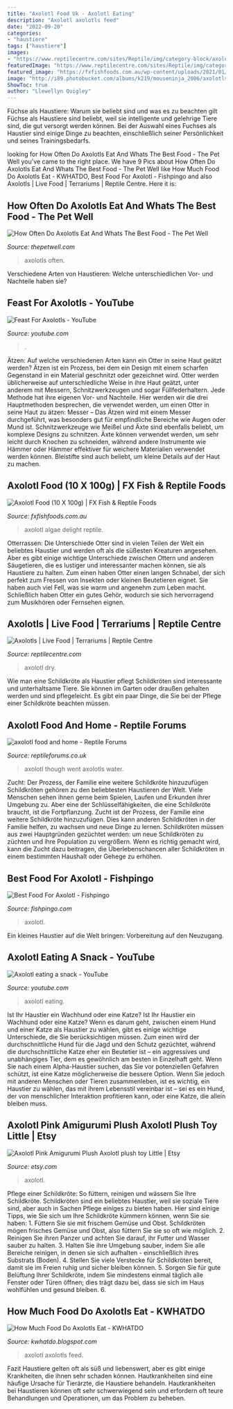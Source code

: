 ```yaml
---
title: "Axolotl Food Uk - Axolotl Eating"
description: "Axolotl axolotls feed"
date: "2022-09-20"
categories:
- "haustiere"
tags: ["haustiere"]
images:
- "https://www.reptilecentre.com/sites/Reptile/img/category-block/axolotl-food.jpg"
featuredImage: "https://www.reptilecentre.com/sites/Reptile/img/category-block/axolotl-food.jpg"
featured_image: "https://fxfishfoods.com.au/wp-content/uploads/2021/01/axolotl-food.jpg"
image: "http://i89.photobucket.com/albums/k219/mouseninja_2006/axolotls/DSC00235.jpg"
ShowToc: true
author: "Llewellyn Quigley"
---
```



Füchse als Haustiere: Warum sie beliebt sind und was es zu beachten gilt
Füchse als Haustiere sind beliebt, weil sie intelligente und gelehrige Tiere sind, die gut versorgt werden können. Bei der Auswahl eines Fuchses als Haustier sind einige Dinge zu beachten, einschließlich seiner Persönlichkeit und seines Trainingsbedarfs.

	

		
looking for How Often Do Axolotls Eat And Whats The Best Food - The Pet Well you've came to the right place. We have 9 Pics about How Often Do Axolotls Eat And Whats The Best Food - The Pet Well like How Much Food Do Axolotls Eat - KWHATDO, Best Food For Axolotl - Fishpingo and also Axolotls | Live Food | Terrariums | Reptile Centre. Here it is:
		
    
## How Often Do Axolotls Eat And Whats The Best Food - The Pet Well

<img loading=lazy src="http://thepetwell.com/wp-content/uploads/2020/04/Axolotl-1-300x187.jpg" onerror="this.onerror=null;this.src='https://tse1.mm.bing.net/th?id=OIP.DKpg3stn5Nn4vRraF5G5OQAAAA&amp;pid=15.1';" alt="How Often Do Axolotls Eat And Whats The Best Food - The Pet Well">

_Source: thepetwell.com_

>axolotls often. 

	

Verschiedene Arten von Haustieren: Welche unterschiedlichen Vor- und Nachteile haben sie?

    
## Feast For Axolotls - YouTube

<img loading=lazy src="https://i.ytimg.com/vi/qxsYHYTpAUk/maxresdefault.jpg" onerror="this.onerror=null;this.src='https://tse4.mm.bing.net/th?id=OIP.rGx1LRW7kmQ-E0xWrcGgFQHaEK&amp;pid=15.1';" alt="Feast For Axolotls - YouTube">

_Source: youtube.com_

>. 

	

Ätzen: Auf welche verschiedenen Arten kann ein Otter in seine Haut geätzt werden?
Ätzen ist ein Prozess, bei dem ein Design mit einem scharfen Gegenstand in ein Material geschnitzt oder gezeichnet wird. Otter werden üblicherweise auf unterschiedliche Weise in ihre Haut geätzt, unter anderem mit Messern, Schnitzwerkzeugen und sogar Füllfederhaltern. Jede Methode hat ihre eigenen Vor- und Nachteile. Hier werden wir die drei Hauptmethoden besprechen, die verwendet werden, um einen Otter in seine Haut zu ätzen: Messer – Das Ätzen wird mit einem Messer durchgeführt, was besonders gut für empfindliche Bereiche wie Augen oder Mund ist. Schnitzwerkzeuge wie Meißel und Äxte sind ebenfalls beliebt, um komplexe Designs zu schnitzen. Äxte können verwendet werden, um sehr leicht durch Knochen zu schneiden, während andere Instrumente wie Hämmer oder Hämmer effektiver für weichere Materialien verwendet werden können. Bleistifte sind auch beliebt, um kleine Details auf der Haut zu machen.

    
## Axolotl Food (10 X 100g) | FX Fish &amp; Reptile Foods

<img loading=lazy src="https://fxfishfoods.com.au/wp-content/uploads/2021/01/axolotl-food.jpg" onerror="this.onerror=null;this.src='https://tse1.mm.bing.net/th?id=OIP.5XmA7kpx83iojxuSODKwegHaHa&amp;pid=15.1';" alt="Axolotl Food (10 X 100g) | FX Fish &amp; Reptile Foods">

_Source: fxfishfoods.com.au_

>axolotl algae delight reptile. 

	

Otterrassen: Die Unterschiede
Otter sind in vielen Teilen der Welt ein beliebtes Haustier und werden oft als die süßesten Kreaturen angesehen. Aber es gibt einige wichtige Unterschiede zwischen Ottern und anderen Säugetieren, die es lustiger und interessanter machen können, sie als Haustiere zu halten. Zum einen haben Otter einen langen Schnabel, der sich perfekt zum Fressen von Insekten oder kleinen Beutetieren eignet. Sie haben auch viel Fell, was sie warm und angenehm zum Leben macht. Schließlich haben Otter ein gutes Gehör, wodurch sie sich hervorragend zum Musikhören oder Fernsehen eignen.

    
## Axolotls | Live Food | Terrariums | Reptile Centre

<img loading=lazy src="https://www.reptilecentre.com/sites/Reptile/img/category-block/axolotl-food.jpg" onerror="this.onerror=null;this.src='https://tse3.mm.bing.net/th?id=OIP.mByfiBOExMDhCGoQ5biaVwHaDb&amp;pid=15.1';" alt="Axolotls | Live Food | Terrariums | Reptile Centre">

_Source: reptilecentre.com_

>axolotl dry. 

	

Wie man eine Schildkröte als Haustier pflegt
Schildkröten sind interessante und unterhaltsame Tiere. Sie können im Garten oder draußen gehalten werden und sind pflegeleicht. Es gibt ein paar Dinge, die Sie bei der Pflege einer Schildkröte beachten müssen.

    
## Axolotl Food And Home - Reptile Forums

<img loading=lazy src="http://i89.photobucket.com/albums/k219/mouseninja_2006/axolotls/DSC00235.jpg" onerror="this.onerror=null;this.src='https://tse4.mm.bing.net/th?id=OIP.nZk12eKjB8Rgflcbz2k4LgHaFj&amp;pid=15.1';" alt="axolotl food and home - Reptile Forums">

_Source: reptileforums.co.uk_

>axolotl though went axolotls water. 

	

Zucht: Der Prozess, der Familie eine weitere Schildkröte hinzuzufügen
Schildkröten gehören zu den beliebtesten Haustieren der Welt. Viele Menschen sehen ihnen gerne beim Spielen, Laufen und Erkunden ihrer Umgebung zu. Aber eine der Schlüsselfähigkeiten, die eine Schildkröte braucht, ist die Fortpflanzung. Zucht ist der Prozess, der Familie eine weitere Schildkröte hinzuzufügen. Dies kann anderen Schildkröten in der Familie helfen, zu wachsen und neue Dinge zu lernen. Schildkröten müssen aus zwei Hauptgründen gezüchtet werden: um neue Schildkröten zu züchten und ihre Population zu vergrößern. Wenn es richtig gemacht wird, kann die Zucht dazu beitragen, die Überlebenschancen aller Schildkröten in einem bestimmten Haushalt oder Gehege zu erhöhen.

    
## Best Food For Axolotl - Fishpingo

<img loading=lazy src="https://images-na.ssl-images-amazon.com/images/I/61nImNCA9PL.jpg" onerror="this.onerror=null;this.src='https://tse4.mm.bing.net/th?id=OIP.jvQ_l5923WXM33IGZ-nTbgHaHa&amp;pid=15.1';" alt="Best Food For Axolotl - Fishpingo">

_Source: fishpingo.com_

>axolotl. 

	

Ein kleines Haustier auf die Welt bringen: Vorbereitung auf den Neuzugang.

    
## Axolotl Eating A Snack - YouTube

<img loading=lazy src="https://i.ytimg.com/vi/_QXVNKmEJgI/maxresdefault.jpg" onerror="this.onerror=null;this.src='https://tse4.mm.bing.net/th?id=OIP.QVTxk8MQnIErQKQ9uH4VZAHaEK&amp;pid=15.1';" alt="Axolotl eating a snack - YouTube">

_Source: youtube.com_

>axolotl eating. 

	

Ist Ihr Haustier ein Wachhund oder eine Katze?
Ist Ihr Haustier ein Wachhund oder eine Katze?
Wenn es darum geht, zwischen einem Hund und einer Katze als Haustier zu wählen, gibt es einige wichtige Unterschiede, die Sie berücksichtigen müssen. Zum einen wird der durchschnittliche Hund für die Jagd und den Schutz gezüchtet, während die durchschnittliche Katze eher ein Beutetier ist – ein aggressives und unabhängiges Tier, dem es gewöhnlich am besten in Einzelhaft geht. Wenn Sie nach einem Alpha-Haustier suchen, das Sie vor potenziellen Gefahren schützt, ist eine Katze möglicherweise die bessere Option. Wenn Sie jedoch mit anderen Menschen oder Tieren zusammenleben, ist es wichtig, ein Haustier zu wählen, das mit ihrem Lebensstil vereinbar ist – sei es ein Hund, der von menschlicher Interaktion profitieren kann, oder eine Katze, die allein bleiben muss.

    
## Axolotl Pink Amigurumi Plush Axolotl Plush Toy Little | Etsy

<img loading=lazy src="https://i.etsystatic.com/18833553/r/il/3d170b/3206557714/il_fullxfull.3206557714_9hw7.jpg" onerror="this.onerror=null;this.src='https://tse4.mm.bing.net/th?id=OIP.YJIJfGaM-LtgvGGDz9uhugHaHa&amp;pid=15.1';" alt="Axolotl Pink Amigurumi Plush Axolotl plush toy Little | Etsy">

_Source: etsy.com_

>axolotl. 

	

Pflege einer Schildkröte: So füttern, reinigen und wässern Sie Ihre Schildkröte.
Schildkröten sind ein beliebtes Haustier, weil sie soziale Tiere sind, aber auch in Sachen Pflege einiges zu bieten haben. Hier sind einige Tipps, wie Sie sich um Ihre Schildkröte kümmern können, wenn Sie sie haben: 1. Füttern Sie sie mit frischem Gemüse und Obst. Schildkröten mögen frisches Gemüse und Obst, also füttern Sie sie so oft wie möglich. 2. Reinigen Sie ihren Panzer und achten Sie darauf, ihr Futter und Wasser sauber zu halten. 3. Halten Sie ihre Umgebung sauber, indem Sie alle Bereiche reinigen, in denen sie sich aufhalten - einschließlich ihres Substrats (Boden). 4. Stellen Sie viele Verstecke für Schildkröten bereit, damit sie im Freien ruhig und sicher bleiben können. 5. Sorgen Sie für gute Belüftung Ihrer Schildkröte, indem Sie mindestens einmal täglich alle Fenster oder Türen öffnen; dies trägt dazu bei, dass sie sich im Haus wohlfühlen und gesund bleiben. 6.

    
## How Much Food Do Axolotls Eat - KWHATDO

<img loading=lazy src="https://lh6.googleusercontent.com/proxy/3JPovcDcAuiGklLNbaTXRZNLft82eSJqvNuqpQ1lwU7rqvmw_pqE9RHxiV8MDGU4piEL_uCfyIUHQH_SwZqQdrvdonT8AZbF6C0d5Fy7_XySxbxduZ_Nla5k=w1200-h630-p-k-no-nu" onerror="this.onerror=null;this.src='https://tse3.mm.bing.net/th?id=OIP.7yOE-DWN1oRK903cDIFYrAHaFj&amp;pid=15.1';" alt="How Much Food Do Axolotls Eat - KWHATDO">

_Source: kwhatdo.blogspot.com_

>axolotl axolotls feed. 

	

Fazit
Haustiere gelten oft als süß und liebenswert, aber es gibt einige Krankheiten, die ihnen sehr schaden können. Hautkrankheiten sind eine häufige Ursache für Tierärzte, die Haustiere behandeln. Hautkrankheiten bei Haustieren können oft sehr schwerwiegend sein und erfordern oft teure Behandlungen und Operationen, um das Problem zu beheben.

